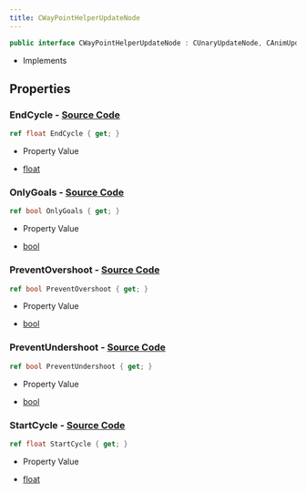 ```yaml
---
title: CWayPointHelperUpdateNode
---
```


```csharp
public interface CWayPointHelperUpdateNode : CUnaryUpdateNode, CAnimUpdateNodeBase, ISchemaClass<CAnimUpdateNodeBase>, ISchemaClass<CUnaryUpdateNode>, ISchemaClass<CWayPointHelperUpdateNode>, ISchemaField, ISchemaClass, INativeHandle
```

- Implements

## Properties

### **EndCycle** - [Source Code](https://github.com/swiftly-solution/swiftlys2/blob/main/managed/src/SwiftlyS2.Generated/Schemas/Interfaces/CWayPointHelperUpdateNode.cs#L18)

```csharp
ref float EndCycle { get; }
```

- Property Value

- [float](https://learn.microsoft.com/dotnet/api/system.single)

### **OnlyGoals** - [Source Code](https://github.com/swiftly-solution/swiftlys2/blob/main/managed/src/SwiftlyS2.Generated/Schemas/Interfaces/CWayPointHelperUpdateNode.cs#L20)

```csharp
ref bool OnlyGoals { get; }
```

- Property Value

- [bool](https://learn.microsoft.com/dotnet/api/system.boolean)

### **PreventOvershoot** - [Source Code](https://github.com/swiftly-solution/swiftlys2/blob/main/managed/src/SwiftlyS2.Generated/Schemas/Interfaces/CWayPointHelperUpdateNode.cs#L22)

```csharp
ref bool PreventOvershoot { get; }
```

- Property Value

- [bool](https://learn.microsoft.com/dotnet/api/system.boolean)

### **PreventUndershoot** - [Source Code](https://github.com/swiftly-solution/swiftlys2/blob/main/managed/src/SwiftlyS2.Generated/Schemas/Interfaces/CWayPointHelperUpdateNode.cs#L24)

```csharp
ref bool PreventUndershoot { get; }
```

- Property Value

- [bool](https://learn.microsoft.com/dotnet/api/system.boolean)

### **StartCycle** - [Source Code](https://github.com/swiftly-solution/swiftlys2/blob/main/managed/src/SwiftlyS2.Generated/Schemas/Interfaces/CWayPointHelperUpdateNode.cs#L16)

```csharp
ref float StartCycle { get; }
```

- Property Value

- [float](https://learn.microsoft.com/dotnet/api/system.single)

